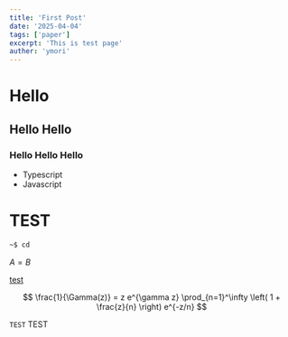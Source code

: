 ```yaml
---
title: 'First Post'
date: '2025-04-04'
tags: ['paper']
excerpt: 'This is test page'
auther: 'ymori'
---
```


# Hello

## Hello Hello

### Hello Hello Hello

- Typescript
- Javascript


# TEST

```sh
~$ cd
```

$A = B$

[test](http://example.com)

$$
\frac{1}{\Gamma(z)} = z e^{\gamma z} \prod_{n=1}^\infty \left( 1 + \frac{z}{n} \right) e^{-z/n}
$$



`TEST` TEST




